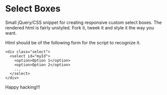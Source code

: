 Select Boxes
============
Small jQuery/CSS snippet for creating responsive custom select boxes. The
rendered html is fairly unstyled. Fork it, tweek it and style it the way
you want.

Html should be of the following form for the script to recognize it.

	<div class="select">
	  <select id="myId">
	    <option>Option 1</option>
	    <option>Option 2</option>
	    ...
	  </select>
	</div>
	
Happy hacking!!!